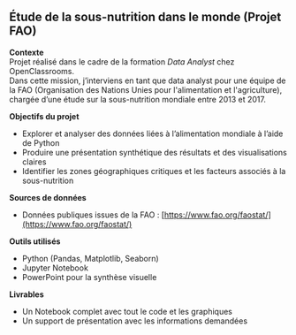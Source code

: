 ## Étude de la sous-nutrition dans le monde (Projet FAO)

**Contexte**  
Projet réalisé dans le cadre de la formation *Data Analyst* chez OpenClassrooms.  
Dans cette mission, j’interviens en tant que data analyst pour une équipe de la FAO (Organisation des Nations Unies pour l'alimentation et l'agriculture), chargée d’une étude sur la sous-nutrition mondiale entre 2013 et 2017.

**Objectifs du projet**  
- Explorer et analyser des données liées à l’alimentation mondiale à l’aide de Python  
- Produire une présentation synthétique des résultats et des visualisations claires  
- Identifier les zones géographiques critiques et les facteurs associés à la sous-nutrition

**Sources de données**  
- Données publiques issues de la FAO : [https://www.fao.org/faostat/](https://www.fao.org/faostat/)

**Outils utilisés**  
- Python (Pandas, Matplotlib, Seaborn)  
- Jupyter Notebook  
- PowerPoint pour la synthèse visuelle

**Livrables**  
- Un Notebook complet avec tout le code et les graphiques  
- Un support de présentation avec les informations demandées
